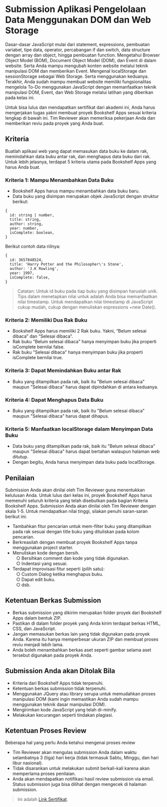 # Submission Aplikasi Pengelolaan Data Menggunakan DOM dan Web Storage
Dasar-dasar JavaScript mulai dari statement, expressions, pembuatan variabel, tipe data, operator, percabangan if dan switch, data structure dengan array dan object, hingga pembuatan function.
Mengetahui Browser Object Model (BOM), Document Object Model (DOM), dan Event di dalam website. Serta Anda mampu mengubah konten website melalui teknik manipulasi DOM dan memberikan Event.
Mengenal localStorage dan sessionStorage sebagai Web Storage. Serta menggunakan keduanya.
Terakhir, Anda sudah mampu membuat website memiliki fungsionalitas mengelola To-Do menggunakan JavaScript dengan memanfaatkan teknik manipulasi DOM, Event, dan Web Storage melalui latihan yang diberikan pada kelas ini.

Untuk bisa lulus dan mendapatkan sertifikat dari akademi ini, Anda harus mengerjakan tugas yakni membuat proyek Bookshelf Apps sesuai kriteria lengkap di bawah ini. Tim Reviewer akan memeriksa pekerjaan Anda dan memberikan reviu pada proyek yang Anda buat.
## Kriteria
Buatlah aplikasi web yang dapat memasukan data buku ke dalam rak, memindahkan data buku antar rak, dan menghapus data buku dari rak. 
Untuk lebih jelasnya, terdapat 5 kriteria utama pada Bookshelf Apps yang harus Anda buat.
### Kriteria 1: Mampu Menambahkan Data Buku
- Bookshelf Apps harus mampu menambahkan data buku baru.
- Data buku yang disimpan merupakan objek JavaScript dengan struktur berikut:
```
{
  id: string | number,
  title: string,
  author: string,
  year: number,
  isComplete: boolean,
}
```
Berikut contoh data riilnya:
```
{
  id: 3657848524,
  title: 'Harry Potter and the Philosopher\'s Stone',
  author: 'J.K Rowling',
  year: 1997,
  isComplete: false,
}
```
> Catatan:
Untuk id buku pada tiap buku yang disimpan haruslah unik. Tips dalam menetapkan nilai untuk adalah Anda bisa memanfaatkan nilai timestamp. Untuk mendapatkan nilai timestamp di JavaScript cukup mudah, cukup dengan menuliskan expressions +new Date().
### Kriteria 2: Memiliki Dua Rak Buku
* Bookshelf Apps harus memiliki 2 Rak buku. Yakni, “Belum selesai dibaca” dan “Selesai dibaca”.
* Rak buku "Belum selesai dibaca" hanya menyimpan buku jika properti isComplete bernilai false.
* Rak buku "Selesai dibaca" hanya menyimpan buku jika properti isComplete bernilai true.
### Kriteria 3: Dapat Memindahkan Buku antar Rak
* Buku yang ditampilkan pada rak, baik itu "Belum selesai dibaca" maupun "Selesai dibaca" harus dapat dipindahkan di antara keduanya.
### Kriteria 4: Dapat Menghapus Data Buku
* Buku yang ditampilkan pada rak, baik itu "Belum selesai dibaca" maupun "Selesai dibaca" harus dapat dihapus.
### Kriteria 5: Manfaatkan localStorage dalam Menyimpan Data Buku
* Data buku yang ditampilkan pada rak, baik itu "Belum selesai dibaca" maupun "Selesai dibaca" harus dapat bertahan walaupun halaman web ditutup.
* Dengan begitu, Anda harus menyimpan data buku pada localStorage.
## Penilaian
Submission Anda akan dinilai oleh Tim Reviewer guna menentukkan kelulusan Anda. Untuk lulus dari kelas ini, proyek Bookshelf Apps harus memenuhi seluruh kriteria yang telah disebutkan pada bagian Kriteria Bookshelf Apps. Submission Anda akan dinilai oleh Tim Reviewer dengan skala 1-5. Untuk mendapatkan nilai tinggi, silakan penuhi saran-saran berikut ini:
* Tambahkan fitur pencarian untuk mem-filter buku yang ditampilkan pada rak sesuai dengan title buku yang dituliskan pada kolom pencarian.
* Berkreasilah dengan membuat proyek Bookshelf Apps tanpa menggunakan project starter.
* Menuliskan kode dengan bersih. <br>
  &nbsp;&nbsp;&nbsp;&#x25CB; Bersihkan comment dan kode yang tidak digunakan. <br>
  &nbsp;&nbsp;&nbsp;&#x25CB; Indentasi yang sesuai.
* Terdapat improvisasi fitur seperti (pilih satu): <br>
  &nbsp;&nbsp;&nbsp;&#x25CB; Custom Dialog ketika menghapus buku. <br>
  &nbsp;&nbsp;&nbsp;&#x25CB; Dapat edit buku. <br> 
  &nbsp;&nbsp;&nbsp;&#x25CB; dsb. <br>
## Ketentuan Berkas Submission
* Berkas submission yang dikirim merupakan folder proyek dari Bookshelf Apps dalam bentuk ZIP. 
* Pastikan di dalam folder proyek yang Anda kirim terdapat berkas HTML, CSS, dan JavaScript.
* Jangan memasukan berkas lain yang tidak digunakan pada proyek Anda. Karena itu hanya memperbesar ukuran ZIP dan membuat proses reviu menjadi lebih lama.
* Anda boleh menambahkan berkas aset seperti gambar selama aset tersebut digunakan pada proyek Anda.
## Submission Anda akan Ditolak Bila
* Kriteria dari Bookshelf Apps tidak terpenuhi.
* Ketentuan berkas submission tidak terpenuhi.
* Menggunakan JQuery atau library serupa untuk memudahkan proses manipulasi DOM (kami ingin memastikan Anda sudah mampu menggunakan teknik dasar manipulasi DOM).
* Mengirimkan kode JavaScript yang telah di-minify.
* Melakukan kecurangan seperti tindakan plagiasi.
## Ketentuan Proses Review
Beberapa hal yang perlu Anda ketahui mengenai proses review
* Tim Reviewer akan mengulas submission Anda dalam waktu selambatnya 3 (tiga) hari kerja (tidak termasuk Sabtu, Minggu, dan hari libur nasional).
* Tidak disarankan untuk melakukan submit berkali-kali karena akan memperlama proses penilaian.
* Anda akan mendapatkan notifikasi hasil review submission via email. Status submission juga bisa dilihat dengan mengecek di halaman submission.

> Ini adalah [Link Sertifikat]([https://www.google.com/](https://www.dicoding.com/certificates/L4PQQD1OQPO1)https://www.dicoding.com/certificates/L4PQQD1OQPO1).



